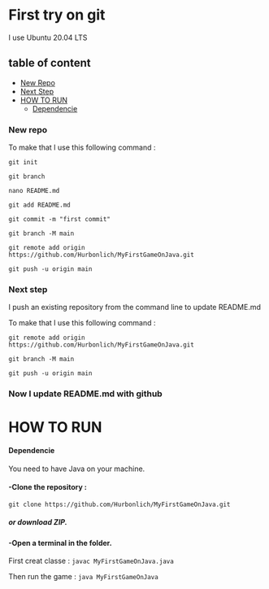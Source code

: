 # First try on git

I use Ubuntu 20.04 LTS

## table of content
- [New Repo](#new-repo)
- [Next Step](#next-step)
- [HOW TO RUN](#how-to-run)
  - [Dependencie](#dependencie)



### New repo
To make that I use this following command : 
```
git init
```
```
git branch
```
```
nano README.md
```
```
git add README.md
```
```
git commit -m "first commit"
```
```
git branch -M main
```
```
git remote add origin https://github.com/Hurbonlich/MyFirstGameOnJava.git
```
```
git push -u origin main 
```

### Next step 

I push an existing repository from the command line to update README.md

To make that I use this following command : 
```
git remote add origin https://github.com/Hurbonlich/MyFirstGameOnJava.git
```
```
git branch -M main
```
```
git push -u origin main
```

### Now I update README.md with github



# HOW TO RUN
#### Dependencie 
You need to have Java on your machine.


#### -Clone the repository : 
```git clone https://github.com/Hurbonlich/MyFirstGameOnJava.git```

##### or download ZIP.

#### -Open a terminal in the folder.

First creat classe : ```javac MyFirstGameOnJava.java```

Then run the game : ```java MyFirstGameOnJava```




